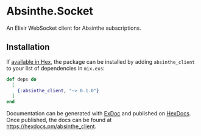 # Absinthe.Socket

An Elixir WebSocket client for Absinthe subscriptions.

## Installation

If [available in Hex](https://hex.pm/docs/publish), the package can be installed
by adding `absinthe_client` to your list of dependencies in `mix.exs`:

```elixir
def deps do
  [
    {:absinthe_client, "~> 0.1.0"}
  ]
end
```

Documentation can be generated with [ExDoc](https://github.com/elixir-lang/ex_doc)
and published on [HexDocs](https://hexdocs.pm). Once published, the docs can
be found at <https://hexdocs.pm/absinthe_client>.
